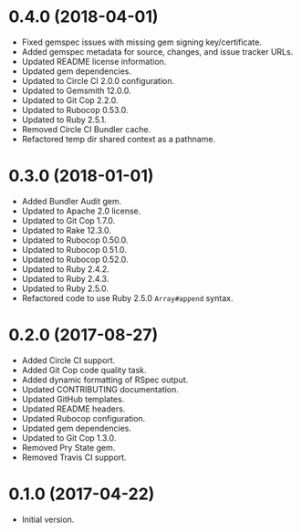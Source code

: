 # 0.4.0 (2018-04-01)

- Fixed gemspec issues with missing gem signing key/certificate.
- Added gemspec metadata for source, changes, and issue tracker URLs.
- Updated README license information.
- Updated gem dependencies.
- Updated to Circle CI 2.0.0 configuration.
- Updated to Gemsmith 12.0.0.
- Updated to Git Cop 2.2.0.
- Updated to Rubocop 0.53.0.
- Updated to Ruby 2.5.1.
- Removed Circle CI Bundler cache.
- Refactored temp dir shared context as a pathname.

# 0.3.0 (2018-01-01)

- Added Bundler Audit gem.
- Updated to Apache 2.0 license.
- Updated to Git Cop 1.7.0.
- Updated to Rake 12.3.0.
- Updated to Rubocop 0.50.0.
- Updated to Rubocop 0.51.0.
- Updated to Rubocop 0.52.0.
- Updated to Ruby 2.4.2.
- Updated to Ruby 2.4.3.
- Updated to Ruby 2.5.0.
- Refactored code to use Ruby 2.5.0 `Array#append` syntax.

# 0.2.0 (2017-08-27)

- Added Circle CI support.
- Added Git Cop code quality task.
- Added dynamic formatting of RSpec output.
- Updated CONTRIBUTING documentation.
- Updated GitHub templates.
- Updated README headers.
- Updated Rubocop configuration.
- Updated gem dependencies.
- Updated to Git Cop 1.3.0.
- Removed Pry State gem.
- Removed Travis CI support.

# 0.1.0 (2017-04-22)

- Initial version.
